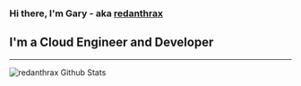 ### Hi there, I'm Gary - aka [redanthrax][website]

## I'm a Cloud Engineer and Developer

---

<img align="left" alt="redanthrax Github Stats" src="https://github-readme-stats.vercel.app/api?username=redanthrax&show_icons=true&hide_border=true" />

<br />
<br />

[website]: https://redanthrax.com